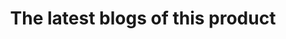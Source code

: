 ---
title: The latest blogs of this product
description: All the latest blogs and news, straight from the team.
icon: 'lucide:play'
---